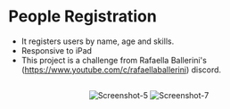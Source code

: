 # People Registration

* It registers users by name, age and skills.
* Responsive to iPad
* This project is a challenge from Rafaella Ballerini's (https://www.youtube.com/c/rafaellaballerini) discord.
## 
<div ALIGN = 'CENTER'>
  <img src="https://i.ibb.co/ZVpmJJC/Screenshot-5.png" alt="Screenshot-5" border="0">
  <img src="https://i.ibb.co/y56c3G4/Screenshot-7.png" alt="Screenshot-7" border="0">
</div>
